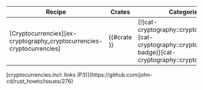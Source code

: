 | Recipe | Crates | Categories |
|---|---|---|
| [Cryptocurrencies][ex-cryptography_cryptocurrencies-cryptocurrencies] | {{#crate }} | [![cat-cryptography::cryptocurrencies][cat-cryptography::cryptocurrencies-badge]][cat-cryptography::cryptocurrencies] |

<div class="hidden">
[cryptocurrencies.incl: links (P3)](https://github.com/john-cd/rust_howto/issues/276)
</div>
